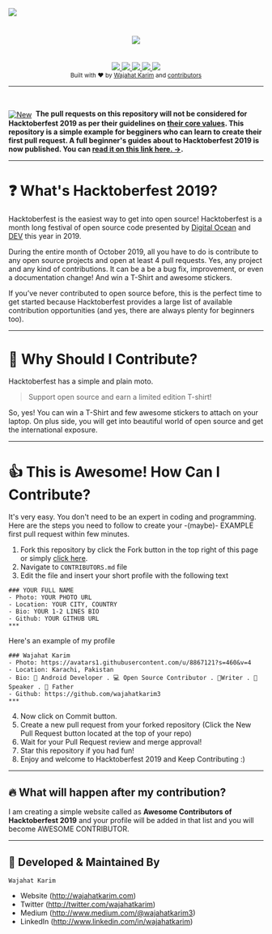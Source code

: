 ![](https://res.cloudinary.com/wajahatkarimcom/image/upload/v1569872594/AwesomeContributors_cover.jpg)

<h1 align="center"><a href="https://twitter.com/intent/tweet?url=https%3A%2F%2Fgithub.com%2Fwajahatkarim3%2FHacktoberfest2019&text=Are%20you%20ready%20for%20%23Hacktoberfest%202019%3F%20Support%20Open%20Source%20in%20October%20and%20earn%20a%20limited%20edition%20T-shirt%21%20by%20contributing%20your%20profile%20in%20Awesome%20Contributors%20by%20@WajahatKarim&hashtags=DigitalOcean%2CThePracticalDev%2Copensource%20">
        <img src="https://img.shields.io/twitter/url/http/shields.io.svg?style=social"/>
    </a></h1>

<br/>

<div align="center">
    <a href="https://hacktoberfest.digitalocean.com/">
            <img src="https://img.shields.io/badge/Hacktoberfest%202019-Win%20a%20T--Shirt-critical"></img>
</a>
<a href="https://wajahatkarim.com">
        <img src="https://cdn.rawgit.com/sindresorhus/awesome/d7305f38d29fed78fa85652e3a63e154dd8e8829/media/badge.svg"></img>
</a>
    <a href="https://github.com/wajahatkarim3/Hacktoberfest2019/fork">
            <img src="https://img.shields.io/badge/PRs-welcome-brightgreen.svg"></img>
        </a>   
    <a href="https://saythanks.io/to/wajahatkarim3">
        <img src="https://img.shields.io/badge/Say%20Thanks-!-1EAEDB.svg"></img>
    </a>  <a href="https://www.paypal.me/WajahatKarim/5">
        <img src="https://img.shields.io/badge/$-donate-ff69b4.svg?maxAge=2592000&amp;style=flat"></img>
    </a>
    
</div>

<div align="center">
  <sub>Built with ❤︎ by
  <a href="https://twitter.com/WajahatKarim">Wajahat Karim</a> and
  <a href="https://github.com/wajahatkarim3/Hacktoberfest2019/graphs/contributors">
    contributors
  </a>
</div>
  
***  
  
<br> 
<div align="left"><p><a href="https://android.jlelse.eu/the-beginners-guide-to-hacktoberfest-2019-winning-the-t-shirt-1a03b67e68"><img alt="New" align="center" src="https://img.shields.io/badge/%F0%9F%93%84%20-NEW-red.svg" /></a>&nbsp;
<b>The pull requests on this repository will not be considered for Hacktoberfest 2019 as per their guidelines on <a href="https://hacktoberfest.digitalocean.com/details">their core values</a>. This repository is a simple example for begginers who can learn to create their first pull request. A full beginner's guides about to Hacktoberfest 2019 is now published. You can <a href="https://android.jlelse.eu/the-beginners-guide-to-hacktoberfest-2019-winning-the-t-shirt-1a03b67e68">read it on this link here. →</a>.
        </b></p></div>  

***  
  
# ❓ What's Hacktoberfest 2019?
Hacktoberfest is the easiest way to get into open source! Hacktoberfest is a month long festival of open source code presented by [Digital Ocean](https://www.digitalocean.com/) and [DEV](https://www.dev.to/) this year in 2019.

During the entire month of October 2019, all you have to do is contribute to any open source projects and open at least 4 pull requests. Yes, any project and any kind of contributions. It can be a be a bug fix, improvement, or even a documentation change! And win a T-Shirt and awesome stickers.

If you’ve never contributed to open source before, this is the perfect time to get started because Hacktoberfest provides a large list of available contribution opportunities (and yes, there are always plenty for beginners too).

***

# 👕 Why Should I Contribute?
Hacktoberfest has a simple and plain moto.
> Support open source and earn a limited edition T-shirt!

So, yes! You can win a T-Shirt and few awesome stickers to attach on your laptop. On plus side, you will get into beautiful world of open source and get the international exposure. 

***

# 👍 This is Awesome! How Can I Contribute? 
It's very easy. You don't need to be an expert in coding and programming. Here are the steps you need to follow to create your -(maybe)- EXAMPLE first pull request within few minutes.
1. Fork this repository by click the Fork button in the top right of this page or simply [click here](https://github.com/wajahatkarim3/Hacktoberfest2019/fork).
2. Navigate to `CONTRIBUTORS.md` file
3. Edit the file and insert your short profile with the following text
```
### YOUR FULL NAME
- Photo: YOUR PHOTO URL
- Location: YOUR CITY, COUNTRY
- Bio: YOUR 1-2 LINES BIO
- Github: YOUR GITHUB URL
***
```
Here's an example of my profile

```
### Wajahat Karim
- Photo: https://avatars1.githubusercontent.com/u/8867121?s=460&v=4
- Location: Karachi, Pakistan
- Bio: 📱 Android Developer . 💻 Open Source Contributor . 📝Writer . 🎤 Speaker . 👶 Father 
- Github: https://github.com/wajahatkarim3
***
```
4. Now click on Commit button.
5. Create a new pull request from your forked repository (Click the New Pull Request button located at the top of your repo)
8. Wait for your Pull Request review and merge approval!
9. Star this repository if you had fun!
10. Enjoy and welcome to Hacktoberfest 2019 and Keep Contributing :)

***

## 🔥 What will happen after my contribution?
I am creating a simple website called as **Awesome Contributors of Hacktoberfest 2019** and your profile will be added in that list and you will become AWESOME CONTRIBUTOR.

***

## 👨 Developed & Maintained By

```
Wajahat Karim
```
- Website (http://wajahatkarim.com)
- Twitter (http://twitter.com/wajahatkarim)
- Medium (http://www.medium.com/@wajahatkarim3)
- LinkedIn (http://www.linkedin.com/in/wajahatkarim)
